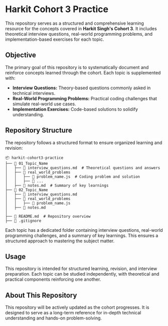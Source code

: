
# **Harkit Cohort 3 Practice**  

This repository serves as a structured and comprehensive learning resource for the concepts covered in **Harkit Singh's Cohort 3**. It includes theoretical interview questions, real-world programming problems, and implementation-based exercises for each topic.  

## **Objective**  

The primary goal of this repository is to systematically document and reinforce concepts learned through the cohort. Each topic is supplemented with:  

- **Interview Questions:** Theory-based questions commonly asked in technical interviews.  
- **Real-World Programming Problems:** Practical coding challenges that simulate real-world use cases.  
- **Implementation Exercises:** Code-based solutions to solidify understanding.  

## **Repository Structure**  

The repository follows a structured format to ensure organized learning and revision:  

```
📦 harkit-cohort3-practice
├── 📂 01_Topic_Name
│   ├── 📜 interview_questions.md  # Theoretical questions and answers
│   ├── 📂 real_world_problems
│   │   ├── 📜 problem_name.js  # Coding problem and solution
│   │   ├── 📜 ...
│   ├── 📜 notes.md  # Summary of key learnings
├── 📂 02_Topic_Name
│   ├── 📜 interview_questions.md
│   ├── 📂 real_world_problems
│   │   ├── 📜 problem_name.js
│   ├── 📜 notes.md
│
├── 📜 README.md  # Repository overview
├── 📜 .gitignore
```

Each topic has a dedicated folder containing interview questions, real-world programming challenges, and a summary of key learnings. This ensures a structured approach to mastering the subject matter.  

## **Usage**  

This repository is intended for structured learning, revision, and interview preparation. Each topic can be studied independently, with theoretical and practical components reinforcing one another.  

## **About This Repository**  

This repository will be actively updated as the cohort progresses. It is designed to serve as a long-term reference for in-depth technical understanding and hands-on problem-solving.
